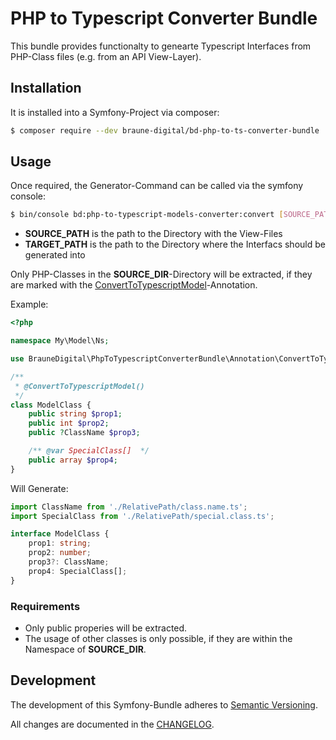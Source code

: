 PHP to Typescript Converter Bundle
==================================

This bundle provides functionalty to genearte Typescript Interfaces from PHP-Class files (e.g. from an API View-Layer).

Installation
------------

It is installed into a Symfony-Project via composer:
```bash
$ composer require --dev braune-digital/bd-php-to-ts-converter-bundle
```


Usage
-------

Once required, the Generator-Command can be called via the symfony console:

```bash
$ bin/console bd:php-to-typescript-models-converter:convert [SOURCE_PATH] [TARGET_PATH]
```

* **SOURCE_PATH** is the path to the Directory with the View-Files
* **TARGET_PATH** is the path to the Directory where the Interfacs should be generated into

Only PHP-Classes in the **SOURCE_DIR**-Directory will be extracted, if they are marked with the [ConvertToTypescriptModel](./src/Annotation/ConvertToTypescriptModel.php)-Annotation.

Example:
```php
<?php

namespace My\Model\Ns;

use BrauneDigital\PhpToTypescriptConverterBundle\Annotation\ConvertToTypescriptModel;

/**
 * @ConvertToTypescriptModel()
 */ 
class ModelClass {
    public string $prop1;
    public int $prop2;
    public ?ClassName $prop3;

    /** @var SpecialClass[]  */
    public array $prop4;
}
```

Will Generate:
```typescript
import ClassName from './RelativePath/class.name.ts';
import SpecialClass from './RelativePath/special.class.ts';

interface ModelClass {
    prop1: string;
    prop2: number;
    prop3?: ClassName;
    prop4: SpecialClass[];
}
```

### Requirements
* Only public properies will be extracted.
* The usage of other classes is only possible, if they are within the Namespace of **SOURCE_DIR**.

Development
-----------
The development of this Symfony-Bundle adheres to [Semantic Versioning](https://semver.org/spec/v2.0.0.html).

All changes are documented in the [CHANGELOG](CHANGELOG.md).
